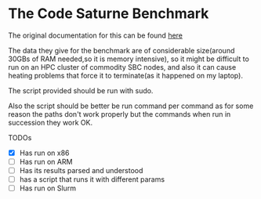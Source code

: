 # The Code Saturne Benchmark

The original documentation for this can be found [here](https://repository.prace-ri.eu/git/UEABS/ueabs/-/tree/master/code_saturne?ref_type=heads)

The data they give for the benchmark are of considerable size(around 30GBs of RAM needed,so it is memory intensive), so it might be difficult to run on an HPC cluster of commodity SBC nodes, and also it can cause heating problems that force it to terminate(as it happened on my laptop).

The script provided should be run with sudo.

Also the script should be better be run command per command as for some reason the paths don't work properly but the commands when run in succession they work OK.

TODOs

- [x] Has run on x86
- [ ] Has run on ARM
- [ ] Has its results parsed and understood
- [ ] has a script that runs it with different params
- [ ] Has run on Slurm
